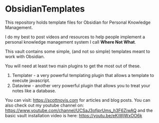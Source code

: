 # ObsidianTemplates
This repository holds template files for Obsidian for Personal Knowledge Management.

I do my best to post videos and resources to help people implement a personal knowledge management system I call **Where Not What**.

This vault contains some simple, (and not so simple) templates meant to work with Obsidian.

You will need at least two main plugins to get the most out of these.

1. Templater - a very powerful templating plugin that allows a template to execute javascript.
2. Dataview - another very powerful plugin that allows you to treat your notes like a database.

You can visit:
https://scottnovis.com for articles and blog posts.
You can also check out my youtube channel on:
https://www.youtube.com/channel/UCSaJ3ofjprUms_h3F6ZiwAQ
and the basic vault installation video is here: 
https://youtu.be/eKiWjWxOO6k
